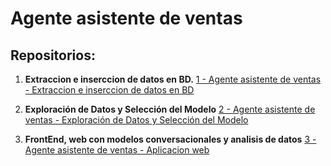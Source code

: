 # Agente asistente de ventas

## Repositorios:

1. **Extraccion e inserccion de datos en BD.** 
    [1 - Agente asistente de ventas - Extraccion e inserccion de datos en BD](https://github.com/santiagorodriguez-dev/pf_01_etl_preprocesamiento)

2. **Exploración de Datos y Selección del Modelo**
    [2 - Agente asistente de ventas - Exploración de Datos y Selección del Modelo](https://github.com/santiagorodriguez-dev/pf_02_exploracion_datos_modelo)
	
3. **FrontEnd, web con modelos conversacionales y analisis de datos**
    [3 - Agente asistente de ventas - Aplicacion web](https://github.com/santiagorodriguez-dev/pf_03_front_end)
	
